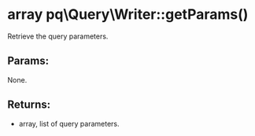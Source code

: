 # array pq\Query\Writer::getParams()

Retrieve the query parameters.

## Params:

None.

## Returns:

* array, list of query parameters.
